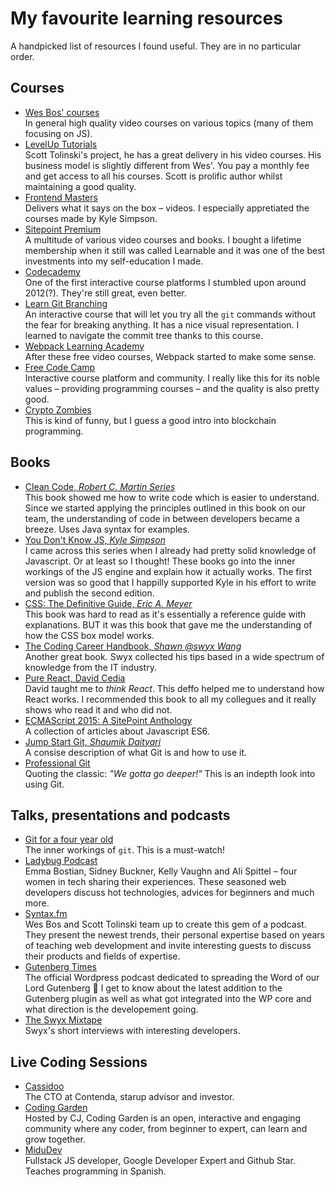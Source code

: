 # My favourite learning resources

A handpicked list of resources I found useful. They are in no particular order.

## Courses

- [Wes Bos' courses](https://wesbos.com/courses)  
  In general high quality video courses on various topics (many of them focusing on JS).
- [LevelUp Tutorials](https://leveluptutorials.com/)  
  Scott Tolinski's project, he has a great delivery in his video courses. His business model is slightly different from Wes'. You pay a monthly fee and get access to all his courses. Scott is prolific author whilst maintaining a good quality.
- [Frontend Masters](https://frontendmasters.com/)  
  Delivers what it says on the box – videos. I especially appretiated the courses made by Kyle Simpson.
- [Sitepoint Premium](https://www.sitepoint.com/premium/library/)  
  A multitude of various video courses and books. I bought a lifetime membership when it still was called Learnable and it was one of the best investments into my self-education I made.
- [Codecademy](https://codecademy.com)  
  One of the first interactive course platforms I stumbled upon around 2012(?). They're still great, even better.
- [Learn Git Branching](https://learngitbranching.js.org/)  
  An interactive course that will let you try all the `git` commands without the fear for breaking anything. It has a nice visual representation. I learned to navigate the commit tree thanks to this course.
- [Webpack Learning Academy](https://webpack.academy/)  
  After these free video courses, Webpack started to make some sense.
- [Free Code Camp](https://freecodecamp.org/)  
  Interactive course platform and community. I really like this for its noble values – providing programming courses – and the quality is also pretty good.
- [Crypto Zombies](https://cryptozombies.io/)  
  This is kind of funny, but I guess a good intro into blockchain programming.

## Books

- [Clean Code, _Robert C. Martin Series_](https://www.goodreads.com/book/show/3735293-clean-code)  
  This book showed me how to write code which is easier to understand. Since we started applying the principles outlined in this book on our team, the understanding of code in between developers became a breeze. Uses Java syntax for examples.
- [You Don't Know JS, _Kyle Simpson_](https://github.com/getify/You-Dont-Know-JS)  
  I came across this series when I already had pretty solid knowledge of Javascript. Or at least so I thought! These books go into the inner workings of the JS engine and explain how it actually works. The first version was so good that I happilly supported Kyle in his effort to write and publish the second edition.
- [CSS: The Definitive Guide, _Eric A. Meyer_](https://www.goodreads.com/book/show/26420.CSS)  
  This book was hard to read as it's essentially a reference guide with explanations. BUT it was this book that gave me the understanding of how the CSS box model works.
- [The Coding Career Handbook, _Shawn @swyx Wang_](https://www.learninpublic.org/)  
  Another great book. Swyx collected his tips based in a wide spectrum of knowledge from the IT industry.
- [Pure React, David Cedia](https://daveceddia.podia.com/pure-react-complete-package)  
  David taught me to _think React_. This deffo helped me to understand how React works. I recommended this book to all my collegues and it really shows who read it and who did not.
- [ECMAScript 2015: A SitePoint Anthology](https://www.sitepoint.com/premium/books/ecmascript-2015-a-sitepoint-anthology/)  
  A collection of articles about Javascript ES6.
- [Jump Start Git, _Shaumik Daityari_](https://www.sitepoint.com/premium/books/jump-start-git-2nd-edition)  
  A consise description of what Git is and how to use it.
- [Professional Git](sitepoint.com/premium/books/professional-git)  
  Quoting the classic: _"We gotta go deeper!"_ This is an indepth look into using Git.

## Talks, presentations and podcasts

- [Git for a four year old](https://www.youtube.com/watch?v=1ffBJ4sVUb4&t=14s)  
  The inner workings of `git`. This is a must-watch!
- [Ladybug Podcast](https://www.ladybug.dev/)  
  Emma Bostian, Sidney Buckner, Kelly Vaughn and Ali Spittel – four women in tech sharing their experiences. These seasoned web developers discuss hot technologies, advices for beginners and much more.
- [Syntax.fm](https://syntax.fm/)  
  Wes Bos and Scott Tolinski team up to create this gem of a podcast. They present the newest trends, their personal expertise based on years of teaching web development and invite interesting guests to discuss their products and fields of expertise.
- [Gutenberg Times](https://gutenbergtimes.com/podcast/)  
  The official Wordpress podcast dedicated to spreading the Word of our Lord Gutenberg 🤣 I get to know about the latest addition to the Gutenberg plugin as well as what got integrated into the WP core and what direction is the developement going.
- [The Swyx Mixtape](https://swyx.transistor.fm/)  
  Swyx's short interviews with interesting developers.

## Live Coding Sessions

- [Cassidoo](https://www.twitch.tv/cassidoo)  
  The CTO at Contenda, starup advisor and investor.
- [Coding Garden](https://www.twitch.tv/codinggarden)  
  Hosted by CJ, Coding Garden is an open, interactive and engaging community where any coder, from beginner to expert, can learn and grow together.
- [MiduDev](https://www.twitch.tv/midudev)  
  Fullstack JS developer, Google Developer Expert and Github Star. Teaches programming in Spanish.
